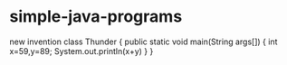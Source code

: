 # simple-java-programs
new invention
class Thunder
{
public static void main(String args[])
{
int x=59,y=89;
System.out.println(x+y)
}
}
